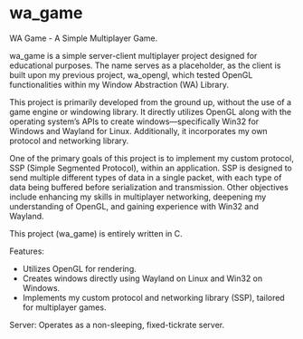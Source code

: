 # wa_game
WA Game - A Simple Multiplayer Game.

wa_game is a simple server-client multiplayer project designed for educational purposes. The name serves as a placeholder, as the client is built upon my previous project, wa_opengl, which tested OpenGL functionalities within my Window Abstraction (WA) Library.

This project is primarily developed from the ground up, without the use of a game engine or windowing library. It directly utilizes OpenGL along with the operating system’s APIs to create windows—specifically Win32 for Windows and Wayland for Linux. Additionally, it incorporates my own protocol and networking library.

One of the primary goals of this project is to implement my custom protocol, SSP (Simple Segmented Protocol), within an application. SSP is designed to send multiple different types of data in a single packet, with each type of data being buffered before serialization and transmission. Other objectives include enhancing my skills in multiplayer networking, deepening my understanding of OpenGL, and gaining experience with Win32 and Wayland.

This project (wa_game) is entirely written in C.

Features:
- Utilizes OpenGL for rendering.
- Creates windows directly using Wayland on Linux and Win32 on Windows.
- Implements my custom protocol and networking library (SSP), tailored for multiplayer games.

Server: Operates as a non-sleeping, fixed-tickrate server.
